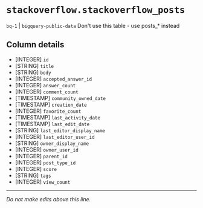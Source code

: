 # `stackoverflow.stackoverflow_posts`
`bq-1` | `bigquery-public-data`
Don't use this table - use posts_* instead

## Column details
* [INTEGER]   `id`
* [STRING]    `title`
* [STRING]    `body`
* [INTEGER]   `accepted_answer_id`
* [INTEGER]   `answer_count`
* [INTEGER]   `comment_count`
* [TIMESTAMP] `community_owned_date`
* [TIMESTAMP] `creation_date`
* [INTEGER]   `favorite_count`
* [TIMESTAMP] `last_activity_date`
* [TIMESTAMP] `last_edit_date`
* [STRING]    `last_editor_display_name`
* [INTEGER]   `last_editor_user_id`
* [STRING]    `owner_display_name`
* [INTEGER]   `owner_user_id`
* [INTEGER]   `parent_id`
* [INTEGER]   `post_type_id`
* [INTEGER]   `score`
* [STRING]    `tags`
* [INTEGER]   `view_count`

-------------------------------------------------------------------------------
*Do not make edits above this line.*
